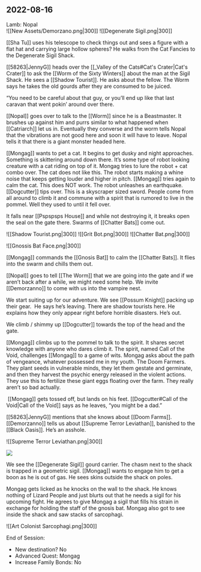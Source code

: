## 2022-08-16
Lamb: Nopal  
![[New Assets/Demorzano.png|300]]
![[Degenerate Sigil.png|300]]

[[Sha Tu]] uses his telescope to check things out and sees a figure with a flat hat and carrying large hollow spheres? He walks from the Cat Fancies to the Degenerate Sigil Shack.

[[58263|JennyG]] heads over the [[_Valley of the Cats#Cat's Crater|Cat's Crater]] to ask the [[Worm of the Sixty Winters]] about the man at the Sigil Shack. He sees a [[Shadow Tourist]]. He asks about the fellow. The Worm says he takes the old gourds after they are consumed to be juiced. 

“You need to be careful about that guy, or you’ll end up like that last caravan that went pokin’ around over there.

[[Nopal]] goes over to talk to the [[Worm]] since he is a Beastmaster. It brushes up against him and purrs similar to what happened when [[Catriarch]] let us in. Eventually they converse and the worm tells Nopal that the vibrations are not good here and soon it will have to leave. Nopal tells it that there is a giant monster headed here. 

[[Mongag]] wants to pet a cat. It begins to get dusky and night approaches. Something is skittering around down there. It’s some type of robot looking creature with a cat riding on top of it. Mongag tries to lure the robot + cat combo over. The cat does not like this. The robot starts making a whine noise that keeps getting louder and higher in pitch. [[Mongag]] tries again to calm the cat. This does NOT work. The robot unleashes an earthquake. [[Dogcutter]] tips over. This is a skyscraper sized sword. People come from all around to climb it and commune with a spirit that is rumored to live in the pommel. Well they used to until it fell over. 

It falls near [[Pspspsps House]] and while not destroying it, it breaks open the seal on the gate there. Swarms of [[Chatter Bats]] come out.

![[Shadow Tourist.png|300]]
![[Grit Bot.png|300]]
![[Chatter Bat.png|300]]

![[Gnossis Bat Face.png|300]]

[[Mongag]] commands the [[Gnosis Bat]] to calm the [[Chatter Bats]]. It flies into the swarm and chills them out.

[[Nopal]] goes to tell [[The Worm]] that we are going into the gate and if we aren’t back after a while, we might need some help. We invite [[Demorzanno]] to come with us into the vampire nest. 

  

We start suiting up for our adventure. We see [[Possum Knight]] packing up their gear.  He says he’s leaving. There are shadow tourists here. He explains how they only appear right before horrible disasters. He’s out. 

We climb / shimmy up [[Dogcutter]] towards the top of the head and the gate. 

[[Mongag]] climbs up to the pommel to talk to the spirit. It shares secret knowledge with anyone who dares climb it. The spirit, named Call of the Void, challenges [[Mongag]] to a game of wits. Mongag asks about the path of vengeance, whatever possessed me in my youth. The Doom Farmers. They plant seeds in vulnerable minds, they let them gestate and germinate, and then they harvest the psychic energy released in the violent actions. They use this to fertilize these giant eggs floating over the farm. They really aren’t so bad actually. 

  

 [[Mongag]] gets tossed off, but lands on his feet. [[Dogcutter#Call of the Void|Call of the Void]] says as he leaves, “you might be a dad.”

[[58263|JennyG]] mentions that she knows about [[Doom Farms]]. [[Demorzanno]] tells us about [[Supreme Terror Leviathan]], banished to the [[Black Oasis]]. He’s an asshole. 

![[Supreme Terror Leviathan.png|300]]

![](https://lh5.googleusercontent.com/n8EiXpjq8TdskM6rORVdpLZIxIeq3_Ar8nK3kNhK2UeneJx2XyBycBlQXRfe1PUWJqkLoJSNA72D3THsI1dS6IRzFxxw4JI3Y3Wn2ZS7mp5BlggTT-1Q4xSXnDN_BVwsZrowf1p6HXkKqTyxvvsk9_4)

We see the [[Degenerate Sigil]] gourd carrier. The chasm next to the shack is trapped in a geometric sigil. [[Mongag]] wants to engage him to get a boon as he is out of gas. He sees skins outside the shack on poles. 

Mongag gets licked as he knocks on the wall to the shack. He knows nothing of Lizard People and just blurts out that he needs a sigil for his upcoming fight. He agrees to give Mongag a sigil that fills his strain in exchange for holding the staff of the gnosis bat. Mongag also got to see inside the shack and saw stacks of sarcophagi.

![[Art Colonist Sarcophagi.png|300]]


End of Session:

- New destination? No
- Advanced Quest: Mongag
- Increase Family Bonds: No
